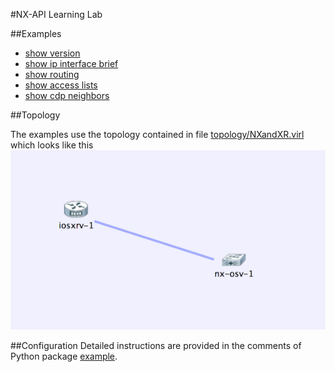 #NX-API Learning Lab

##Examples

* [show version](show_version.md)
* [show ip interface brief](show_ip_interface_brief.md)
* [show routing](show_routing.md)
* [show access lists](show_access_lists.md)
* [show cdp neighbors](show_cdp_neighbors.md)

##Topology

The examples use the topology contained in file [topology/NXandXR.virl](../topology/NXandXR.virl)
which looks like this ![topology](topology.png)

##Configuration
Detailed instructions are provided in the comments of Python package [example](../python/example/__init__.py).
